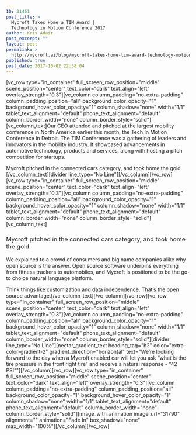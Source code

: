 ```yaml
---
ID: 31451
post_title: >
  Mycroft Takes Home a TIM Award |
  Technology in Motion Conference 2017
author: Kris Adair
post_excerpt: ""
layout: post
permalink: >
  http://mycroft.ai/blog/mycroft-takes-home-tim-award-technology-motion-conference-2017/
published: true
post_date: 2017-10-02 22:58:04
---
```

[vc_row type="in_container" full_screen_row_position="middle" scene_position="center" text_color="dark" text_align="left" overlay_strength="0.3"][vc_column column_padding="no-extra-padding" column_padding_position="all" background_color_opacity="1" background_hover_color_opacity="1" column_shadow="none" width="1/1" tablet_text_alignment="default" phone_text_alignment="default" column_border_width="none" column_border_style="solid"][vc_column_text]<span style="font-weight: 400;">Our CEO attended and pitched at the largest mobility conference in North America earlier this month, the Tech In Motion Conference in Detroit. The TIM Conference was a gathering of leaders and innovators in the mobility industry. It showcased advancements in automotive technology, products and services, along with hosting a pitch competition for startups.</span>

<span style="font-weight: 400;">Mycroft pitched in the connected cars category, and took home the gold.</span>[/vc_column_text][divider line_type="No Line"][/vc_column][/vc_row][vc_row type="in_container" full_screen_row_position="middle" scene_position="center" text_color="dark" text_align="left" overlay_strength="0.3"][vc_column column_padding="no-extra-padding" column_padding_position="all" background_color_opacity="1" background_hover_color_opacity="1" column_shadow="none" width="1/1" tablet_text_alignment="default" phone_text_alignment="default" column_border_width="none" column_border_style="solid"][vc_column_text]
<h3><span style="font-weight: 400;">Mycroft pitched in the connected cars category, and took home the gold.</span></h3>
<span style="font-weight: 400;">We explained to a crowd of consumers and big name companies alike why open source is the answer. Open source software underpins everything from fitness trackers to automobiles, and Mycroft is positioned to be the go-to choice natural language platform.</span>

<span style="font-weight: 400;">Think things like customization and data independence. That’s the open source advantage.</span>[/vc_column_text][/vc_column][/vc_row][vc_row type="in_container" full_screen_row_position="middle" scene_position="center" text_color="dark" text_align="left" overlay_strength="0.3"][vc_column column_padding="no-extra-padding" column_padding_position="all" background_color_opacity="1" background_hover_color_opacity="1" column_shadow="none" width="1/1" tablet_text_alignment="default" phone_text_alignment="default" column_border_width="none" column_border_style="solid"][divider line_type="No Line"][nectar_gradient_text heading_tag="h2" color="extra-color-gradient-2" gradient_direction="horizontal" text="We’re looking forward to the day when a Mycroft enabled car will let you ask “what is the tire pressure in the front right tire” and receive a natural response - “42 PSI”"][/vc_column][/vc_row][vc_row type="in_container" full_screen_row_position="middle" scene_position="center" text_color="dark" text_align="left" overlay_strength="0.3"][vc_column column_padding="no-extra-padding" column_padding_position="all" background_color_opacity="1" background_hover_color_opacity="1" column_shadow="none" width="1/1" tablet_text_alignment="default" phone_text_alignment="default" column_border_width="none" column_border_style="solid"][image_with_animation image_url="31790" alignment="" animation="Fade In" box_shadow="none" max_width="100%"][/vc_column][/vc_row]